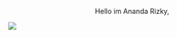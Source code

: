 <p align="center">
  Hello im Ananda Rizky,
  <a href="https://www.linkedin.com/in/anandarizkyyy/)
    <img src="https://img.shields.io/badge/-ahmad%20saugi-blue?style=for-the-badge&logo=Linkedin&logoColor=00AEFF&labelColor=black&color=black">
  </a>
</p>

                                                                                                                                                                                                                    
<a href="https://github.com/anandarizkyrm">
  <img align="center" src="https://github-readme-stats.vercel.app/api/top-langs/?username=anandarizkyrm&layout=compact&theme=chartreuse-dark&langs_count=8" />
</a>
